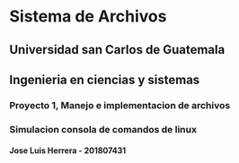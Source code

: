 # Sistema de Archivos
## Universidad san Carlos de Guatemala
## Ingenieria en ciencias y sistemas
### Proyecto 1, Manejo e implementacion de archivos
### Simulacion consola de comandos de linux
#### Jose Luis Herrera - 201807431
